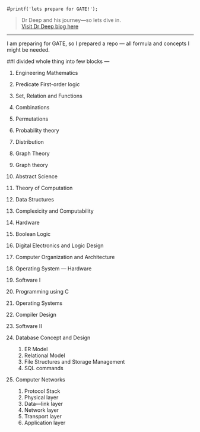 #``printf('lets prepare for GATE!');``

> Dr Deep and his journey—so lets dive in. <br/>
> <a href="http://karshe.github.io/gatecse/">Visit Dr Deep blog here</a>

---
I am preparing for GATE, so I prepared a repo — all formula and concepts I might be needed.

##I divided whole thing into few blocks —
1. Engineering Mathematics
 1. Predicate First-order logic
 2. Set, Relation and Functions
 3. Combinations 
 4. Permutations
 5. Probability theory
 6. Distribution

2. Graph Theory
 1. Graph theory

3. Abstract Science
  1. Theory of Computation
  2. Data Structures
  3. Complexicity and Computability

4. Hardware
 1. Boolean Logic
 2. Digital Electronics and Logic Design
 3. Computer Organization and Architecture
 4. Operating System — Hardware

5. Software I
  1. Programming using C
  2. Operating Systems
  3. Compiler Design
  
6. Software II
  1. Database Concept and Design
      1. ER Model
      2. Relational Model
      3. File Structures and Storage Management
      4. SQL commands
  
  2. Computer Networks
      1. Protocol Stack
      2. Physical layer
      3. Data—link layer
      4. Network layer
      5. Transport layer
      6. Application layer
